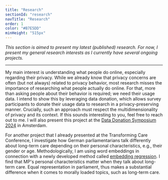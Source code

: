 ```yaml
---
title: "Research"
sectionId: "research"
navTitle: "Research"
order: 1
color: "#B7E5DD"
minHeight: "515px"
---
```


*This section is aimed to present my latest (published) research. For now, I present my general research interests as I currently have several ongoing projects.*

---

My main interest is understanding what people do online, especially regarding their privacy. While we already know that privacy concerns are often (but not always) related to privacy behavior, most research misses the importance of researching what people actually do online. For that, more than asking people about their behavior is required; we need their usage data. I intend to show this by leveraging data donation, which allows survey participants to donate their usage data to research in a privacy-preserving manner. Crucially, such an approach must respect the multidimensionality of privacy and its context. If this sounds interesting to you, feel free to reach out to me. I will also present this project at the [Data Donation Symposium 2024](https://datadonation.eu/community/symposium-2024) in Amsterdam.

For another project that I already presented at the Transforming Care Conference, I investigate how German parliamentarians talk differently about long-term care depending on their personal characteristics, e.g., their gender or age. Methodologically, I am using word embeddings in connection with a newly developed method called [embedding regression](https://github.com/prodriguezsosa/conText). I find that MP's personal characteristics matter when they talk about long-term care. Equal representation in parliament, thus makes a substantial difference when it comes to morally loaded topics, such as long-term care.